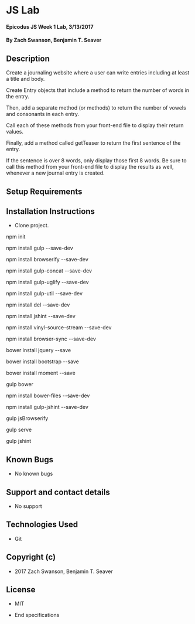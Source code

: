 # JS Lab

#### Epicodus JS Week 1 Lab, 3/13/2017

#### By Zach Swanson, Benjamin T. Seaver

## Description

Create a journaling website where a user can write entries including at least a title and body.

Create Entry objects that include a method to return the number of words in the entry.

Then, add a separate method (or methods) to return the number of vowels and consonants in each entry.

Call each of these methods from your front-end file to display their return values.

Finally, add a method called getTeaser to return the first sentence of the entry.

If the sentence is over 8 words, only display those first 8 words. Be sure to call this method from your front-end file to display the results as well, whenever a new journal entry is created.


## Setup Requirements

## Installation Instructions
* Clone project.

npm init

npm install gulp --save-dev

npm install browserify --save-dev

npm install gulp-concat --save-dev

npm install gulp-uglify --save-dev

npm install gulp-util --save-dev

npm install del --save-dev

npm install jshint --save-dev

npm install vinyl-source-stream --save-dev

npm install browser-sync --save-dev

bower install jquery --save

bower install bootstrap --save

bower install moment --save

gulp bower

npm install bower-files --save-dev

npm install gulp-jshint --save-dev

gulp jsBrowserify
 
gulp serve

gulp jshint

## Known Bugs
* No known bugs

## Support and contact details
* No support

## Technologies Used
* Git

## Copyright (c)
* 2017 Zach Swanson, Benjamin T. Seaver

## License
* MIT


* End specifications
